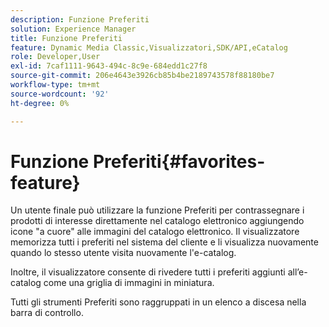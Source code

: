 ```yaml
---
description: Funzione Preferiti
solution: Experience Manager
title: Funzione Preferiti
feature: Dynamic Media Classic,Visualizzatori,SDK/API,eCatalog
role: Developer,User
exl-id: 7caf1111-9643-494c-8c9e-684edd1c27f8
source-git-commit: 206e4643e3926cb85b4be2189743578f88180be7
workflow-type: tm+mt
source-wordcount: '92'
ht-degree: 0%

---
```


# Funzione Preferiti{#favorites-feature}

Un utente finale può utilizzare la funzione Preferiti per contrassegnare i prodotti di interesse direttamente nel catalogo elettronico aggiungendo icone &quot;a cuore&quot; alle immagini del catalogo elettronico. Il visualizzatore memorizza tutti i preferiti nel sistema del cliente e li visualizza nuovamente quando lo stesso utente visita nuovamente l&#39;e-catalog.

Inoltre, il visualizzatore consente di rivedere tutti i preferiti aggiunti all’e-catalog come una griglia di immagini in miniatura.

Tutti gli strumenti Preferiti sono raggruppati in un elenco a discesa nella barra di controllo.
